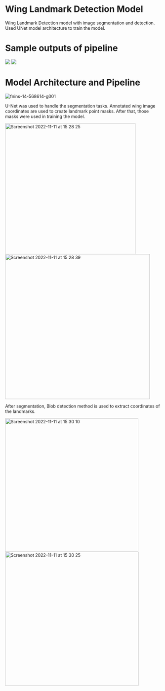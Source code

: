 # Wing Landmark Detection Model
Wing Landmark Detection model with image segmentation and detection. Used UNet model architecture to train the model.

# Sample outputs of pipeline

<img  src="https://user-images.githubusercontent.com/78916039/208628825-9af013a6-feb9-4267-9758-862ca9c01a50.png">
<img  src="https://user-images.githubusercontent.com/78916039/208629194-58174d26-b905-4d58-96bc-8200f851a34a.png">




# Model Architecture and Pipeline

![fnins-14-568614-g001](https://user-images.githubusercontent.com/78916039/201339602-d70eb5bf-c28a-4f5a-87e4-25434e36ca0b.jpg)

U-Net was used to handle the segmentation tasks. Annotated wing image coordinates are used to create landmark point masks. After that, those masks were used in training the model. 

<img width="422" alt="Screenshot 2022-11-11 at 15 28 25" src="https://user-images.githubusercontent.com/78916039/201340675-762f426b-9b82-4991-8489-fc1e31dce950.png"><img width="468" alt="Screenshot 2022-11-11 at 15 28 39" src="https://user-images.githubusercontent.com/78916039/201340683-599f5ad3-8f64-46a4-bed6-ee209efc5350.png">

After segmentation, Blob detection method is used to extract coordinates of the landmarks.

<img width="431" alt="Screenshot 2022-11-11 at 15 30 10" src="https://user-images.githubusercontent.com/78916039/201341006-a5decead-418b-4595-903f-3d5889dc07d4.png"><img width="432" alt="Screenshot 2022-11-11 at 15 30 25" src="https://user-images.githubusercontent.com/78916039/201341027-7845a438-3bb1-492b-8629-c6000a9e3da7.png">
